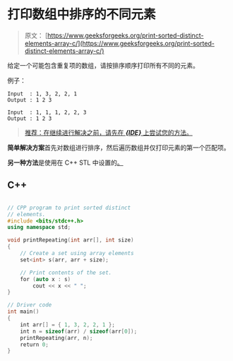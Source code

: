 # 打印数组中排序的不同元素

> 原文： [https://www.geeksforgeeks.org/print-sorted-distinct-elements-array-c/](https://www.geeksforgeeks.org/print-sorted-distinct-elements-array-c/)

给定一个可能包含重复项的数组，请按排序顺序打印所有不同的元素。

例子：

```
Input  : 1, 3, 2, 2, 1
Output : 1 2 3

Input  : 1, 1, 1, 2, 2, 3
Output : 1 2 3

```

> [推荐：在继续进行解决之前，请先在 ***{IDE}*** 上尝试您的方法。](https://ide.geeksforgeeks.org/)

**简单解决方案**首先对数组进行排序，然后遍历数组并仅打印元素的第一个匹配项。

**另一种方法**是使用在 C++  STL 中设置的[。](http://www.geeksforgeeks.org/set-in-cpp-stl/) 

## C++ 

```cpp

// CPP program to print sorted distinct 
// elements. 
#include <bits/stdc++.h> 
using namespace std; 

void printRepeating(int arr[], int size) 
{ 
    // Create a set using array elements 
    set<int> s(arr, arr + size); 

    // Print contents of the set. 
    for (auto x : s)  
        cout << x << " "; 
} 

// Driver code 
int main() 
{ 
    int arr[] = { 1, 3, 2, 2, 1 }; 
    int n = sizeof(arr) / sizeof(arr[0]); 
    printRepeating(arr, n); 
    return 0; 
} 

```
